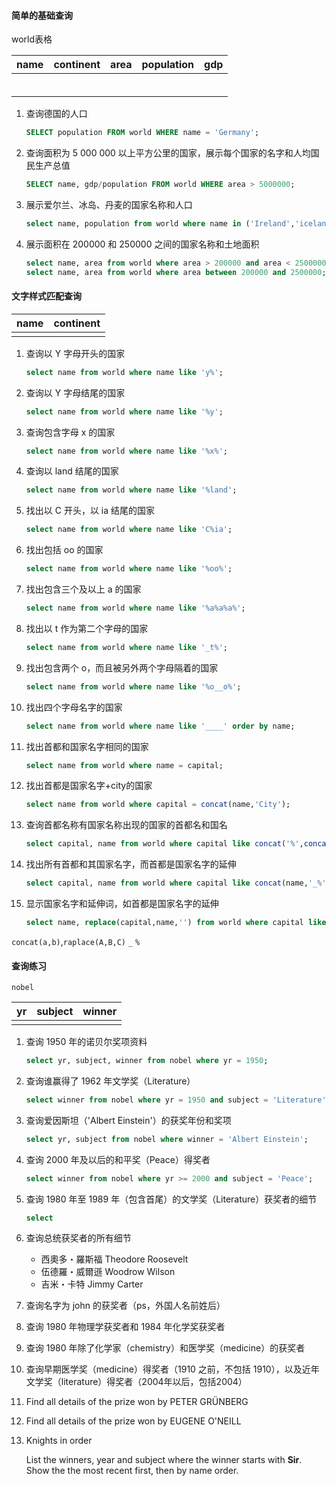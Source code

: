 #### 简单的基础查询

world表格

| name | continent | area | population | gdp  |
| :--: | :-------: | :--: | :--------: | :--: |
|      |           |      |            |      |
|      |           |      |            |      |
|      |           |      |            |      |
|      |           |      |            |      |
|      |           |      |            |      |
|      |           |      |            |      |

1. 查询德国的人口

   ```sql
   SELECT population FROM world WHERE name = 'Germany';
   ```

2. 查询面积为 5 000 000 以上平方公里的国家，展示每个国家的名字和人均国民生产总值

   ```sql
   SELECT name, gdp/population FROM world WHERE area > 5000000;
   ```

3. 展示爱尔兰、冰岛、丹麦的国家名称和人口

   ```sql
   select name, population from world where name in ('Ireland','iceland','denmark');
   ```

4. 展示面积在 200000 和 250000 之间的国家名称和土地面积

   ```sql
   select name, area from world where area > 200000 and area < 2500000;
   select name, area from world where area between 200000 and 2500000;
   ```



#### 文字样式匹配查询

| name | continent |
| :--: | :-------: |
|      |           |



1. 查询以 Y 字母开头的国家

   ```sql
   select name from world where name like 'y%';
   ```

2. 查询以 Y 字母结尾的国家

   ```sql
   select name from world where name like '%y';
   ```

3. 查询包含字母 x 的国家

   ```sql
   select name from world where name like '%x%';
   ```

4. 查询以 land 结尾的国家

   ```sql
   select name from world where name like '%land';
   ```

5. 找出以 C 开头，以 ia 结尾的国家

   ```sql
   select name from world where name like 'C%ia';
   ```

6. 找出包括 oo 的国家

   ```sql
   select name from world where name like '%oo%';
   ```

7. 找出包含三个及以上 a 的国家

   ```sql
   select name from world where name like '%a%a%a%';
   ```

8. 找出以 t 作为第二个字母的国家

   ```sql
   select name from world where name like '_t%';
   ```

9. 找出包含两个 o，而且被另外两个字母隔着的国家

   ```sql
   select name from world where name like '%o__o%';
   ```

10. 找出四个字母名字的国家

    ```sql
    select name from world where name like '____' order by name;
    ```

11. 找出首都和国家名字相同的国家

    ```sql
    select name from world where name = capital;
    ```

12. 找出首都是国家名字+city的国家

    ```sql
    select name from world where capital = concat(name,'City');
    ```

13. 查询首都名称有国家名称出现的国家的首都名和国名

    ```sql
    select capital, name from world where capital like concat('%',concat(name,'%'));
    ```

14. 找出所有首都和其国家名字，而首都是国家名字的延伸

    ```sql
    select capital, name from world where capital like concat(name,'_%');
    ```

15. 显示国家名字和延伸词，如首都是国家名字的延伸

    ```sql
    select name, replace(capital,name,'') from world where capital like concat(name,'_%');
    ```

    

`concat(a,b)`,`raplace(A,B,C)` `_`  `%`

#### 查询练习

`nobel`

|  yr  | subject | winner |
| :--: | :-----: | :----: |
|      |         |        |

1. 查询 1950 年的诺贝尔奖项资料

   ```sql
   select yr, subject, winner from nobel where yr = 1950;
   ```

   

2. 查询谁赢得了 1962 年文学奖（Literature）

   ```sql
   select winner from nobel where yr = 1950 and subject = 'Literature';
   ```

   

3. 查询爱因斯坦（'Albert Einstein'）的获奖年份和奖项

   ```sql
   select yr, subject from nobel where winner = 'Albert Einstein';
   ```

   

4. 查询 2000 年及以后的和平奖（Peace）得奖者

   ```sql
   select winner from nobel where yr >= 2000 and subject = 'Peace';
   ```

   

5. 查询 1980 年至 1989 年（包含首尾）的文学奖（Literature）获奖者的细节

   ```sql
   select 
   ```

   

6. 查询总统获奖者的所有细节

   - 西奧多・羅斯福 Theodore Roosevelt
   - 伍德羅・威爾遜 Woodrow Wilson
   - 吉米・卡特 Jimmy Carter

7. 查询名字为 john 的获奖者（ps，外国人名前姓后）

8. 查询 1980 年物理学获奖者和 1984 年化学奖获奖者

9. 查询 1980 年除了化学家（chemistry）和医学奖（medicine）的获奖者

10. 查询早期医学奖（medicine）得奖者（1910 之前，不包括 1910），以及近年文学奖（literature）得奖者（2004年以后，包括2004）

11. Find all details of the prize won by PETER GRÜNBERG

12. Find all details of the prize won by EUGENE O'NEILL

13. Knights in order

    List the winners, year and subject where the winner starts with **Sir**. Show the the most recent first, then by name order.

    







